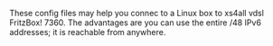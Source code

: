 These config files may help you connec to a Linux box to xs4all vdsl FritzBox! 7360.
The advantages are you can use the entire /48 IPv6 addresses; it is reachable from anywhere.
